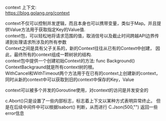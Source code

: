 context 上下文:  
https://blog.golang.org/context   

context不仅可以控制并发逻辑，而且本身也可以携带变量，类似于Map。并且提供Value方法用于获取指定Key的Value值.   
context包，可以轻松地将请求范围的值，取消信号以及截止时间跨越API边界传递到处理请求所涉及的所有参数   
Context之间是具有父子关系的，新的Context往往从已有的Context中创建， 因此，最终所有的context组成一颗树状的结构.   
context包中提供一个创建初始Context的方法:  func Background() ContextBackgraund就是所有context树的根。   
WithCancel和WithTimeout两个方法用于在已有的context上创建新的context，同时从新的context中可以获取到旧的context中保存的Key，Value  

context可以被多个并发的Goroutine使用，对context的访问是并发安全的   

c.Abort()只是设置了一些内部标志，标志着上下文以某种方式表明异常终止。  但是在后续中间件中可以根据Isabort() 判断，从而进行 C.Json(500,"") 返回一些error信息   
